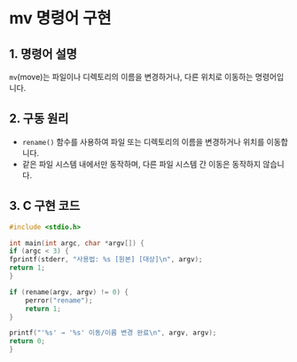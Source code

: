 # mv 명령어 구현

## 1. 명령어 설명
`mv`(move)는 파일이나 디렉토리의 이름을 변경하거나, 다른 위치로 이동하는 명령어입니다.

## 2. 구동 원리
- `rename()` 함수를 사용하여 파일 또는 디렉토리의 이름을 변경하거나 위치를 이동합니다.
- 같은 파일 시스템 내에서만 동작하며, 다른 파일 시스템 간 이동은 동작하지 않습니다.

## 3. C 구현 코드
```c
#include <stdio.h>

int main(int argc, char *argv[]) {
if (argc < 3) {
fprintf(stderr, "사용법: %s [원본] [대상]\n", argv);
return 1;
}

if (rename(argv, argv) != 0) {
    perror("rename");
    return 1;
}

printf("'%s' → '%s' 이동/이름 변경 완료\n", argv, argv);
return 0;
}
```
